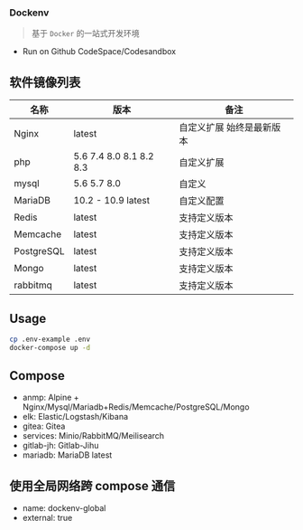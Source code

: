 ### Dockenv
> 基于 `Docker` 的一站式开发环境

- Run on Github CodeSpace/Codesandbox

## 软件镜像列表

| 名称 | 版本 | 备注 |
|---|---|---|
| Nginx | latest | 自定义扩展 始终是最新版本 |
| php | 5.6 7.4 8.0 8.1 8.2 8.3 | 自定义扩展 |
| mysql | 5.6 5.7 8.0 | 自定义 |
| MariaDB | 10.2 - 10.9 latest | 自定义配置 |
| Redis | latest | 支持定义版本 |
| Memcache | latest | 支持定义版本 |
| PostgreSQL | latest | 支持定义版本 |
| Mongo | latest | 支持定义版本 |
| rabbitmq | latest | 支持定义版本 |

## Usage
```sh
cp .env-example .env
docker-compose up -d
```
## Compose
- anmp: Alpine + Nginx/Mysql/Mariadb+Redis/Memcache/PostgreSQL/Mongo
- elk: Elastic/Logstash/Kibana
- gitea: Gitea
- services: Minio/RabbitMQ/Meilisearch
- gitlab-jh: Gitlab-Jihu
- mariadb: MariaDB latest

## 使用全局网络跨 compose 通信
- name: dockenv-global
- external: true
